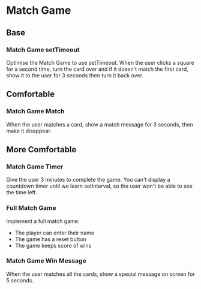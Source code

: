 # Match Game

## Base
### Match Game setTimeout
Optimise the Match Game to use setTimeout. When the user clicks a square for a second time, turn the card over and if it doesn't match the first card, show it to the user for 3 seconds then turn it back over.

## Comfortable
### Match Game Match
When the user matches a card, show a match message for 3 seconds, then make it disappear.

## More Comfortable
### Match Game Timer
Give the user 3 minutes to complete the game. You can't display a countdown timer until we learn setInterval, so the user won't be able to see the time left.

### Full Match Game
Implement a full match game:
- The player can enter their name
- The game has a reset button
- The game keeps score of wins

### Match Game Win Message
When the user matches all the cards, show a special message on screen for 5 seconds.
